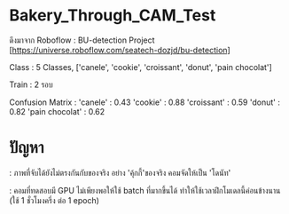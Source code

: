 # Bakery_Through_CAM_Test

 ดึงมาจาก Roboflow : BU-detection Project [https://universe.roboflow.com/seatech-dozjd/bu-detection]
 
 Class : 5 Classes, ['canele', 'cookie', 'croissant', 'donut', 'pain chocolat'] 
 
 Train : 2 รอบ 
 
 Confusion Matrix : 
  'canele' : 0.43
  'cookie' : 0.88
  'croissant' : 0.59
  'donut' : 0.82
  'pain chocolat' : 0.62

 
 # ปัญหา 
: ภาพที่จับได้ยังไม่ตรงกันกับของจริง อย่าง 'คุ้กกี้'ของจริง คอมจัดให้เป็น 'โดนัท' 
	
: คอมที่ทดสอบมี GPU ไม่เพียงพอให้ใช้ batch ที่มากขึ้นได้ ทำให้ใช้เวลาฝึกโมเดลนี้ค่อนข้างนาน (ใช้ 1 ชั่วโมงครึ่ง ต่อ 1 epoch)
